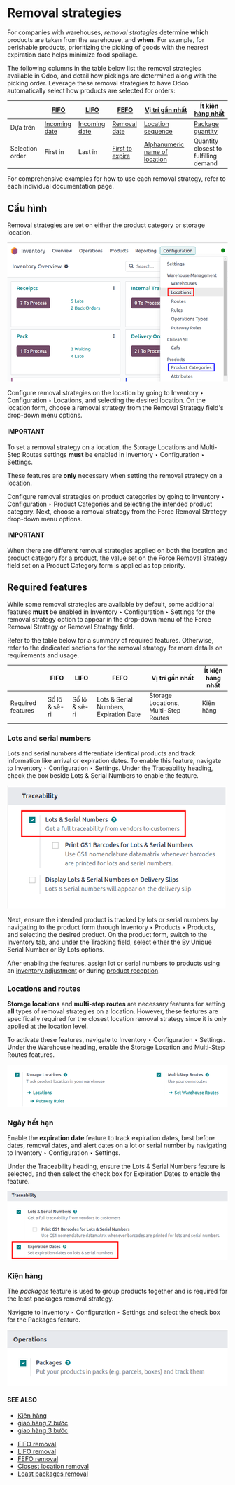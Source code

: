 # Removal strategies

For companies with warehouses, *removal strategies* determine **which** products are taken from the
warehouse, and **when**. For example, for perishable products, prioritizing the picking of goods
with the nearest expiration date helps minimize food spoilage.

The following columns in the table below list the removal strategies available in Odoo, and detail
how pickings are determined along with the picking order. Leverage these removal strategies to have
Odoo automatically select how products are selected for orders:

|                 | [FIFO](removal_strategies/fifo.md)                                                    | [LIFO](removal_strategies/lifo.md)                                                    | [FEFO](removal_strategies/fefo.md)                                                   | [Vị trí gần nhất](removal_strategies/closest_location.md)                                                          | [Ít kiện hàng nhất](removal_strategies/least_packages.md)                                     |
|-----------------|---------------------------------------------------------------------------------------|---------------------------------------------------------------------------------------|--------------------------------------------------------------------------------------|--------------------------------------------------------------------------------------------------------------------|-----------------------------------------------------------------------------------------------|
| Dựa trên        | [Incoming date](removal_strategies/fifo.md#inventory-warehouses-storage-arrival-date) | [Incoming date](removal_strategies/fifo.md#inventory-warehouses-storage-arrival-date) | [Removal date](removal_strategies/fefo.md#inventory-warehouses-storage-removal-date) | [Location sequence](removal_strategies/closest_location.md#inventory-warehouses-storage-sequence)                  | [Package quantity](removal_strategies/least_packages.md#inventory-warehouses-storage-pkg-qty) |
| Selection order | First in                                                                              | Last in                                                                               | [First to expire](removal_strategies/fefo.md#inventory-warehouses-storage-exp-date)  | [Alphanumeric name of location](removal_strategies/closest_location.md#inventory-warehouses-storage-location-name) | Quantity closest to fulfilling demand                                                         |

For comprehensive examples for how to use each removal strategy, refer to each individual
documentation page.

<a id="inventory-warehouses-storage-removal-config"></a>

## Cấu hình

Removal strategies are set on either the product category or storage location.

![Change the Force Removal Strategy for either the Product Categories or Locations.](../../../../_images/navigate-location-category.png)

Configure removal strategies on the location by going to Inventory ‣ Configuration
‣ Locations, and selecting the desired location. On the location form, choose a removal strategy
from the Removal Strategy field's drop-down menu options.

#### IMPORTANT
To set a removal strategy on a location, the Storage Locations and
Multi-Step Routes settings **must** be enabled in Inventory ‣
Configuration ‣ Settings.

These features are **only** necessary when setting the removal strategy on a location.

Configure removal strategies on product categories by going to Inventory ‣
Configuration ‣ Product Categories and selecting the intended product category. Next, choose a
removal strategy from the Force Removal Strategy drop-down menu options.

#### IMPORTANT
When there are different removal strategies applied on both the location and product category for
a product, the value set on the Force Removal Strategy field set on a
Product Category form is applied as top priority.

## Required features

While some removal strategies are available by default, some additional features **must** be enabled
in Inventory ‣ Configuration ‣ Settings for the removal strategy option to
appear in the drop-down menu of the Force Removal Strategy or Removal
Strategy field.

Refer to the table below for a summary of required features. Otherwise, refer to the dedicated
sections for the removal strategy for more details on requirements and usage.

|                   | FIFO          | LIFO          | FEFO                                   | Vị trí gần nhất                      | Ít kiện hàng nhất   |
|-------------------|---------------|---------------|----------------------------------------|--------------------------------------|---------------------|
| Required features | Số lô & sê-ri | Số lô & sê-ri | Lots & Serial Numbers, Expiration Date | Storage Locations, Multi-Step Routes | Kiện hàng           |

<a id="inventory-warehouses-storage-lots-setup"></a>

### Lots and serial numbers

Lots and serial numbers differentiate identical products and track information like arrival or
expiration dates. To enable this feature, navigate to Inventory ‣ Configuration
‣ Settings. Under the Traceability heading, check the box beside Lots &
Serial Numbers to enable the feature.

![Enable lots and serial numbers.](../../../../_images/enable-lots.png)

Next, ensure the intended product is tracked by lots or serial numbers by navigating to the product
form through Inventory ‣ Products ‣ Products, and selecting the desired
product. On the product form, switch to the Inventory tab, and under the
Tracking field, select either the By Unique Serial Number or By
Lots options.

After enabling the features, assign lot or serial numbers to products using an [inventory
adjustment](../warehouses_storage/inventory_management/count_products.md) or during [product
reception](../product_management/product_tracking/lots.md#inventory-product-management-assign-lots).

### Locations and routes

**Storage locations** and **multi-step routes** are necessary features for setting **all** types of
removal strategies on a location. However, these features are specifically required for the closest
location removal strategy since it is only applied at the location level.

To activate these features, navigate to Inventory ‣ Configuration ‣ Settings.
Under the Warehouse heading, enable the Storage Location and
Multi-Step Routes features.

![Enable the locations and route features.](../../../../_images/enable-location.png)

<a id="inventory-warehouses-storage-exp-setup"></a>

### Ngày hết hạn

Enable the **expiration date** feature to track expiration dates, best before dates, removal dates,
and alert dates on a lot or serial number by navigating to Inventory ‣
Configuration ‣ Settings.

Under the Traceability heading, ensure the Lots & Serial Numbers feature is
selected, and then select the check box for Expiration Dates to enable the feature.

![Enable expiration dates feature for FEFO.](../../../../_images/enable-expiration.png)

<a id="inventory-warehouses-storage-pack-setup"></a>

### Kiện hàng

The *packages* feature is used to group products together and is required for the least packages
removal strategy.

Navigate to Inventory ‣ Configuration ‣ Settings and select the check box for
the Packages feature.

![Enable the packages feature.](../../../../_images/enable-pack1.png)

#### SEE ALSO
- [Kiện hàng](../product_management/configure/package.md)
- [giao hàng 2 bước](daily_operations/receipts_delivery_two_steps.md)
- [giao hàng 3 bước](daily_operations/delivery_three_steps.md)

* [FIFO removal](removal_strategies/fifo.md)
* [LIFO removal](removal_strategies/lifo.md)
* [FEFO removal](removal_strategies/fefo.md)
* [Closest location removal](removal_strategies/closest_location.md)
* [Least packages removal](removal_strategies/least_packages.md)
